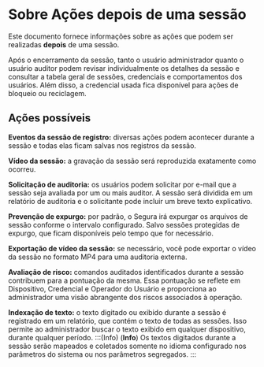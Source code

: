 # Sobre Ações depois de uma sessão

Este documento fornece informações sobre as ações que podem ser realizadas **depois** de uma sessão. 

Após o encerramento da sessão, tanto o usuário administrador quanto o usuário auditor podem revisar individualmente os detalhes da sessão e consultar a tabela geral de sessões, credenciais e comportamentos dos usuários. Além disso, a credencial usada fica disponível para ações de bloqueio ou reciclagem.

## Ações possíveis
**Eventos da sessão de registro:** diversas ações podem acontecer durante a sessão e todas elas ficam salvas nos registros da sessão.

**Vídeo da sessão:** a gravação da sessão será reproduzida exatamente como ocorreu.

**Solicitação de auditoria:** os usuários podem solicitar por e-mail que a sessão seja avaliada por um ou mais auditor. A sessão será dividida em um relatório de auditoria e o solicitante pode incluir um breve texto explicativo.

**Prevenção de expurgo:** por padrão, o Segura irá expurgar os arquivos de sessão conforme o intervalo configurado. Salvo sessões protegidas de expurgo, que ficam disponíveis pelo tempo que for necessário.

**Exportação de vídeo da sessão:** se necessário, você pode exportar o vídeo da sessão no formato MP4 para uma auditoria externa.

**Avaliação de risco:** comandos auditados identificados durante a sessão contribuem para a pontuação da mesma. Essa pontuação se reflete em Dispositivo, Credencial e Operador do Usuário e proporciona ao administrador uma visão abrangente dos riscos associados à operação.

**Indexação de texto:** o texto digitado ou exibido durante a sessão é registrado em um relatório, que contém o texto de todas as sessões. Isso permite ao administrador buscar o texto exibido em qualquer dispositivo, durante qualquer período.
:::(Info) (**Info**)
Os textos digitados durante a sessão serão mapeados e coletados somente no idioma configurado nos parâmetros do sistema ou nos parâmetros segregados.
:::


